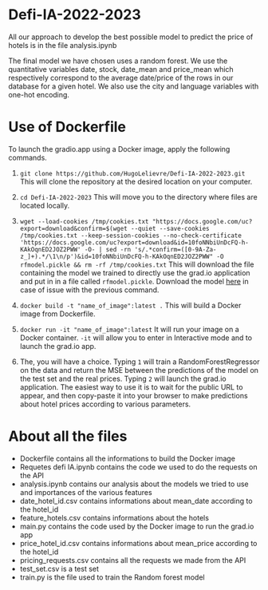 # Defi-IA-2022-2023

All our approach to develop the best possible model to predict the price of hotels is in the file analysis.ipynb

The final model we have chosen uses a random forest. We use the quantitative variables date, stock, date_mean and price_mean which respectively correspond to the average date/price of the rows in our database for a given hotel. We also use the city and language variables with one-hot encoding.

# Use of Dockerfile

To launch the gradio.app using a Docker image, apply the following commands. 

1. `git clone https://github.com/HugoLelievre/Defi-IA-2022-2023.git`
This will clone the repository at the desired location on your computer.

2. `cd Defi-IA-2022-2023`
This will move you to the directory where files are located locally.

3. `wget --load-cookies /tmp/cookies.txt "https://docs.google.com/uc?export=download&confirm=$(wget --quiet --save-cookies /tmp/cookies.txt --keep-session-cookies --no-check-certificate 'https://docs.google.com/uc?export=download&id=10foNNbiUnDcFQ-h-KAkOqnED2JOZ2PWW' -O- | sed -rn 's/.*confirm=([0-9A-Za-z_]+).*/\1\n/p')&id=10foNNbiUnDcFQ-h-KAkOqnED2JOZ2PWW" -O rfmodel.pickle && rm -rf /tmp/cookies.txt` This will download the file containing the model we trained to directly use the grad.io application and put in in a file called `rfmodel.pickle`.
Download the model [here](https://drive.google.com/file/d/10foNNbiUnDcFQ-h-KAkOqnED2JOZ2PWW/view?usp=share_link) in case of issue with the previous command.

4. `docker build -t "name_of_image":latest .`
This will build a Docker image from Dockerfile.

5. `docker run -it "name_of_image":latest`
It will run your image on a Docker container. `-it` will allow you to enter in Interactive mode and to launch the grad.io app.

6. The, you will have a choice. Typing `1` will train a RandomForestRegressor on the data and return the MSE between the predictions of the model on the test set and the real prices. Typing `2` will launch the grad.io application. The easiest way to use it is to wait for the public URL to appear, and then copy-paste it into your browser to make predictions about hotel prices according to various parameters.

# About all the files

- Dockerfile contains all the informations to build the Docker image
- Requetes defi IA.ipynb contains the code we used to do the requests on the API
- analysis.ipynb contains our analysis about the models we tried to use and importances of the various features 
- date_hotel_id.csv contains informations about mean_date according to the hotel_id
- feature_hotels.csv contains informations about the hotels
- main.py contains the code used by the Docker image to run the grad.io app
- price_hotel_id.csv contains informations about mean_price according to the hotel_id
- pricing_requests.csv contains all the requests we made from the API
- test_set.csv is a test set
- train.py is the file used to train the Random forest model

